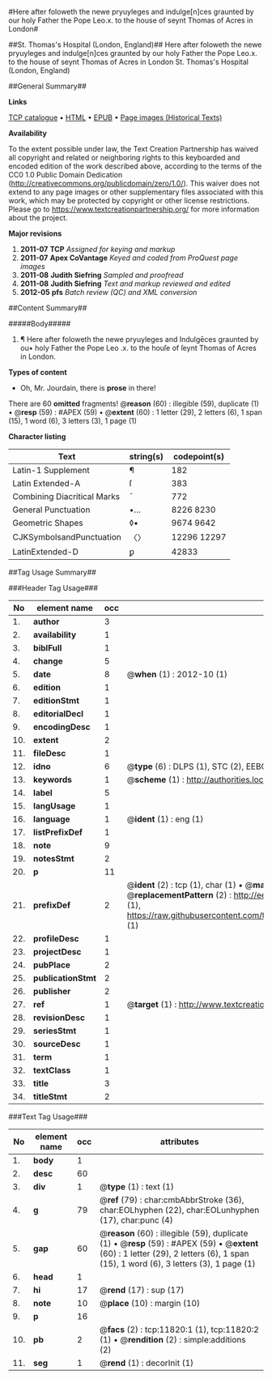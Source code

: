 #Here after foloweth the newe pryuyleges and indulge[n]ces graunted by our holy Father the Pope Leo.x. to the house of seynt Thomas of Acres in London#

##St. Thomas's Hospital (London, England)##
Here after foloweth the newe pryuyleges and indulge[n]ces graunted by our holy Father the Pope Leo.x. to the house of seynt Thomas of Acres in London
St. Thomas's Hospital (London, England)

##General Summary##

**Links**

[TCP catalogue](http://www.ota.ox.ac.uk/tcp/)  • 
[HTML](http://tei.it.ox.ac.uk/tcp/Texts-HTML/free/A04/A04000.html)  • 
[EPUB](http://tei.it.ox.ac.uk/tcp/Texts-EPUB/free/A04/A04000.epub) • 
[Page images (Historical Texts)](https://historicaltexts.jisc.ac.uk/eebo-99846828e)

**Availability**

To the extent possible under law, the Text Creation Partnership has waived all copyright and related or neighboring rights to this keyboarded and encoded edition of the work described above, according to the terms of the CC0 1.0 Public Domain Dedication (http://creativecommons.org/publicdomain/zero/1.0/). This waiver does not extend to any page images or other supplementary files associated with this work, which may be protected by copyright or other license restrictions. Please go to https://www.textcreationpartnership.org/ for more information about the project.

**Major revisions**

1. __2011-07__ __TCP__ *Assigned for keying and markup*
1. __2011-07__ __Apex CoVantage__ *Keyed and coded from ProQuest page images*
1. __2011-08__ __Judith Siefring__ *Sampled and proofread*
1. __2011-08__ __Judith Siefring__ *Text and markup reviewed and edited*
1. __2012-05__ __pfs__ *Batch review (QC) and XML conversion*

##Content Summary##

#####Body#####

1. ¶ Here after foloweth the newe pryuyleges and Indulgēces graunted by ou• holy Father the Pope Leo .x. to the houſe of ſeynt Thomas of Acres in London.

**Types of content**

  * Oh, Mr. Jourdain, there is **prose** in there!

There are 60 **omitted** fragments! 
 @__reason__ (60) : illegible (59), duplicate (1)  •  @__resp__ (59) : #APEX (59)  •  @__extent__ (60) : 1 letter (29), 2 letters (6), 1 span (15), 1 word (6), 3 letters (3), 1 page (1)

**Character listing**


|Text|string(s)|codepoint(s)|
|---|---|---|
|Latin-1 Supplement|¶|182|
|Latin Extended-A|ſ|383|
|Combining             Diacritical Marks|̄|772|
|General Punctuation|•…|8226 8230|
|Geometric Shapes|◊▪|9674 9642|
|CJKSymbolsandPunctuation|〈〉|12296 12297|
|LatinExtended-D|ꝑ|42833|

##Tag Usage Summary##

###Header Tag Usage###

|No|element name|occ|attributes|
|---|---|---|---|
|1.|__author__|3||
|2.|__availability__|1||
|3.|__biblFull__|1||
|4.|__change__|5||
|5.|__date__|8| @__when__ (1) : 2012-10 (1)|
|6.|__edition__|1||
|7.|__editionStmt__|1||
|8.|__editorialDecl__|1||
|9.|__encodingDesc__|1||
|10.|__extent__|2||
|11.|__fileDesc__|1||
|12.|__idno__|6| @__type__ (6) : DLPS (1), STC (2), EEBO-CITATION (1), PROQUEST (1), VID (1)|
|13.|__keywords__|1| @__scheme__ (1) : http://authorities.loc.gov/ (1)|
|14.|__label__|5||
|15.|__langUsage__|1||
|16.|__language__|1| @__ident__ (1) : eng (1)|
|17.|__listPrefixDef__|1||
|18.|__note__|9||
|19.|__notesStmt__|2||
|20.|__p__|11||
|21.|__prefixDef__|2| @__ident__ (2) : tcp (1), char (1)  •  @__matchPattern__ (2) : ([0-9\-]+):([0-9IVX]+) (1), (.+) (1)  •  @__replacementPattern__ (2) : http://eebo.chadwyck.com/downloadtiff?vid=$1&page=$2 (1), https://raw.githubusercontent.com/textcreationpartnership/Texts/master/tcpchars.xml#$1 (1)|
|22.|__profileDesc__|1||
|23.|__projectDesc__|1||
|24.|__pubPlace__|2||
|25.|__publicationStmt__|2||
|26.|__publisher__|2||
|27.|__ref__|1| @__target__ (1) : http://www.textcreationpartnership.org/docs/. (1)|
|28.|__revisionDesc__|1||
|29.|__seriesStmt__|1||
|30.|__sourceDesc__|1||
|31.|__term__|1||
|32.|__textClass__|1||
|33.|__title__|3||
|34.|__titleStmt__|2||


###Text Tag Usage###

|No|element name|occ|attributes|
|---|---|---|---|
|1.|__body__|1||
|2.|__desc__|60||
|3.|__div__|1| @__type__ (1) : text (1)|
|4.|__g__|79| @__ref__ (79) : char:cmbAbbrStroke (36), char:EOLhyphen (22), char:EOLunhyphen (17), char:punc (4)|
|5.|__gap__|60| @__reason__ (60) : illegible (59), duplicate (1)  •  @__resp__ (59) : #APEX (59)  •  @__extent__ (60) : 1 letter (29), 2 letters (6), 1 span (15), 1 word (6), 3 letters (3), 1 page (1)|
|6.|__head__|1||
|7.|__hi__|17| @__rend__ (17) : sup (17)|
|8.|__note__|10| @__place__ (10) : margin (10)|
|9.|__p__|16||
|10.|__pb__|2| @__facs__ (2) : tcp:11820:1 (1), tcp:11820:2 (1)  •  @__rendition__ (2) : simple:additions (2)|
|11.|__seg__|1| @__rend__ (1) : decorInit (1)|
